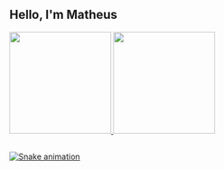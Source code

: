 ## Hello, I'm Matheus
 <div>
  <a href="https://github.com/MatheusPignata">
  <img height="180em" src="https://github-readme-stats.vercel.app/api?username=MatheusPignata&show_icons=true&theme=dracula&include_all_commits=true&count_private=true"/>
  <img height="180em" src="https://github-readme-stats.vercel.app/api/top-langs/?username=MatheusPignata&layout=compact&langs_count=7&theme=dracula"/>
</div>
  
  ##
 
<div> 
  
  ![Snake animation](https://github.com/MatheusPignata/MatheusPignata/blob/output/github-user-contribution.svg)
 
</div>
